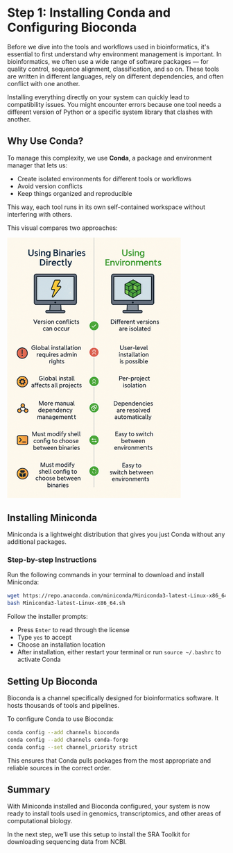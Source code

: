 # Step 1: Installing Conda and Configuring Bioconda

Before we dive into the tools and workflows used in bioinformatics, it's essential to first understand why environment management is important. In bioinformatics, we often use a wide range of software packages — for quality control, sequence alignment, classification, and so on. These tools are written in different languages, rely on different dependencies, and often conflict with one another.

Installing everything directly on your system can quickly lead to compatibility issues. You might encounter errors because one tool needs a different version of Python or a specific system library that clashes with another.

## Why Use Conda?

To manage this complexity, we use **Conda**, a package and environment manager that lets us:

- Create isolated environments for different tools or workflows
- Avoid version conflicts
- Keep things organized and reproducible

This way, each tool runs in its own self-contained workspace without interfering with others.

This visual compares two approaches:
 
  <img src="https://github.com/jagan-l/bversity-seedweek-bioinfo/blob/main/session-2_bioinformatics/images/binary_conda_installation_comparision.png" alt="Using Binaries vs Using Environments" width="400"/>
</p>



## Installing Miniconda

Miniconda is a lightweight distribution that gives you just Conda without any additional packages.

### Step-by-step Instructions
Run the following commands in your terminal to download and install Miniconda:

```bash
wget https://repo.anaconda.com/miniconda/Miniconda3-latest-Linux-x86_64.sh
bash Miniconda3-latest-Linux-x86_64.sh
```

Follow the installer prompts:
- Press `Enter` to read through the license
- Type `yes` to accept
- Choose an installation location
- After installation, either restart your terminal or run `source ~/.bashrc` to activate Conda

## Setting Up Bioconda

Bioconda is a channel specifically designed for bioinformatics software. It hosts thousands of tools and pipelines.

To configure Conda to use Bioconda:

```bash
conda config --add channels bioconda
conda config --add channels conda-forge
conda config --set channel_priority strict
```

This ensures that Conda pulls packages from the most appropriate and reliable sources in the correct order.

## Summary

With Miniconda installed and Bioconda configured, your system is now ready to install tools used in genomics, transcriptomics, and other areas of computational biology.

In the next step, we’ll use this setup to install the SRA Toolkit for downloading sequencing data from NCBI.
